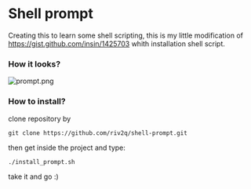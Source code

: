 # Shell prompt #

Creating this to learn some shell scripting, this is my little modification of https://gist.github.com/insin/1425703 whith installation shell script.

### How it looks? ###

![prompt.png](https://bitbucket.org/repo/jGd96k/images/2461709385-prompt.png)

### How to install? ###

clone repository by 
```
git clone https://github.com/riv2q/shell-prompt.git
```
then get inside the project and type:

```
./install_prompt.sh
```
take it and go :)

